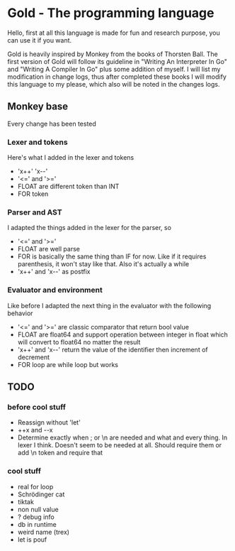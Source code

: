 # Gold - The programming language

Hello, first at all this language is made for fun and research purpose, you can use it if you want.

Gold is heavily inspired by Monkey from the books of Thorsten Ball. The first version of Gold will
follow its guideline in "Writing An Interpreter In Go" and "Writing A Compiler In Go" plus some
addition of myself. I will list my modification in change logs, thus after completed these books
I will modify this language to my please, which also will be noted in the changes logs.

## Monkey base

Every change has been tested

### Lexer and tokens

Here's what I added in the lexer and tokens
- 'x++' 'x--'
- '<=' and '>='
- FLOAT are different token than INT
- FOR token

### Parser and AST

I adapted the things added in the lexer for the parser, so
- '<=' and '>='
- FLOAT are well parse
- FOR is basically the same thing than IF for now. Like if it requires parenthesis, it won't stay like that. Also 
  it's actually a while
- 'x++' and 'x--' as postfix

### Evaluator and environment

Like before I adapted the next thing in the evaluator with the following behavior
- '<=' and '>=' are classic comparator that return bool value
- FLOAT are float64 and support operation between integer in float which will convert to float64 no matter the result
- 'x++' and 'x--' return the value of the identifier then increment of decrement
- FOR loop are while loop but works

## TODO

### before cool stuff

- Reassign without 'let'
- ++x and --x
- Determine exactly when ; or \n are needed and what and every thing. In lexer I think. Doesn't seem to be needed at
  all. Should require them or add \n token and require that

### cool stuff

- real for loop
- Schrödinger cat
- tiktak
- non null value
- ? debug info
- db in runtime
- weird name (trex)
- let is pouf